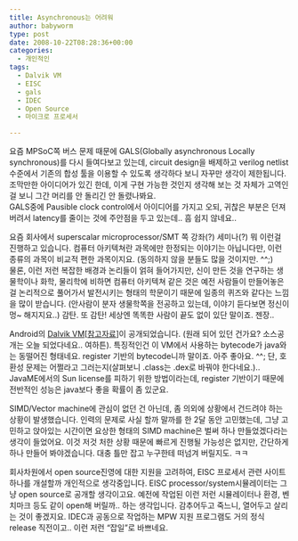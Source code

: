```yaml
---
title: Asynchronous는 어려워
author: babyworm
type: post
date: 2008-10-22T08:28:36+00:00
categories:
  - 개인적인
tags:
  - Dalvik VM
  - EISC
  - gals
  - IDEC
  - Open Source
  - 마이크로 프로세서

---
```

요즘 MPSoC쪽 버스 문제 때문에 GALS(Globally asynchronous Locally synchronous)를 다시 들여다보고 있는데, circuit design을 배제하고 verilog netlist 수준에서 기존의 합성 툴을 이용할 수 있도록 생각하다 보니 자꾸만 생각이 제한됩니다. 조막만한 아이디어가 있긴 한데, 이게 구현 가능한 것인지 생각해 보는 것 자체가 고역인걸 보니 그간 머리를 안 돌리긴 안 돌렸나봐요.<br>
GALS중에 Pausible clock control에서 아이디어를 가지고 오되, 귀찮은 부분은 던져 버려서 latency를 줄이는 것에 주안점을 두고 있는데.. 흠 쉽지 않네요.. 

요즘 회사에서 superscalar microprocessor/SMT 쪽 강좌(?) 세미나(?) 뭐 이런걸 진행하고 있습니다. 컴퓨터 아키텍쳐란 과목에만 한정되는 이야기는 아닙니다만, 이런 종류의 과목이 비교적 편한 과목이지요. (동의하지 않을 분들도 많을 것이지만. ^^;)<br>
물론, 이런 저런 복잡한 배경과 논리들이 얽혀 들어가지만, 신이 만든 것을 연구하는 생물학이나 화학, 물리학에 비하면 컴퓨터 아키텍쳐 같은 것은 예전 사람들이 만들어놓은 걸 논리적으로 풀어가서 발전시키는 형태의 학문이기 때문에 일종의 퀴즈와 같다는 느낌을 많이 받습니다. (안사람이 분자 생물학쪽을 전공하고 있는데, 이야기 듣다보면 정신이 멍~ 해지지요..) 감탄. 또 감탄! 세상엔 똑똑한 사람이 끝도 없이 있단 말이죠. 젠장.. 

Android의 [Dalvik VM][1][[참고자료][2]]이 공개되었습니다. (원래 되어 있던 건가요? 소스공개는 오늘 되었다네요.. 여하튼). 특징적인건 이 VM에서 사용하는 bytecode가 java와는 동떨어진 형태네요. register 기반의 bytecode니까 말이죠. 아주 좋아요. ^^; 단, 호환성 문제는 어쩔라고 그러는지(살펴보니 .class는 .dex로 바꿔야 한다네요.).. JavaME에서의 Sun license를 피하기 위한 방법이라는데, register 기반이기 때문에 전반적인 성능은 java보다 좋을 확률이 좀 있군요. 

SIMD/Vector machine에 관심이 없던 건 아닌데, 좀 의외에 상황에서 건드려야 하는 상황이 발생했습니다. 인력의 문제로 사실 할까 말까를 한 2달 동안 고민했는데, 그냥 고민하고 앉아있는 시간이면 요상한 형태의 SIMD machine은 벌써 하나 만들었겠다라는 생각이 들었어요. 이것 저것 처한 상황 때문에 빠르게 진행될 가능성은 없지만, 간단하게 하나 만들어 봐야겠습니다. 대충 틀만 잡고 누구한테 떠넘겨 버릴지도. ㅋㅋ 

회사차원에서 open source진영에 대한 지원을 고려하여, EISC 프로세서 관련 사이트 하나를 개설할까 개인적으로 생각중입니다. EISC processor/system시뮬레이터는 그냥 open source로 공개할 생각이고요. 예전에 작업된 이런 저런 시뮬레이터나 환경, 벤치마크 등도 같이 open해 버릴까.. 하는 생각입니다. 감추어두고 죽느니, 열어두고 살리는 것이 좋겠지요. IDEC과 공동으로 작업하는 MPW 지원 프로그램도 거의 정식 release 직전이고.. 이런 저런 “잡일”로 바쁘네요.

 [1]: http://en.wikipedia.org/wiki/Dalvik_virtual_machine
 [2]: http://www.dalvikvm.com/
